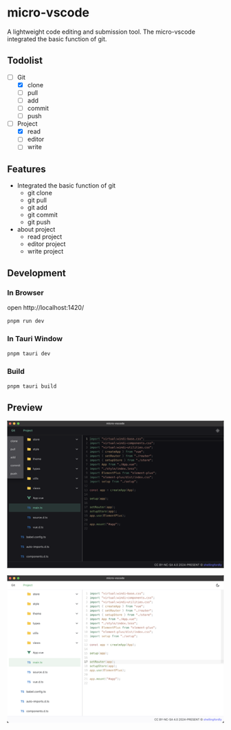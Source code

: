 # micro-vscode

A lightweight code editing and submission tool. The micro-vscode integrated the basic function of git.

## Todolist

- [ ] Git
  - [x] clone
  - [ ] pull
  - [ ] add
  - [ ] commit
  - [ ] push
- [ ] Project
  - [x] read
  - [ ] editor
  - [ ] write

## Features

- Integrated the basic function of git
  - git clone
  - git pull
  - git add
  - git commit
  - git push
- about project
  - read project
  - editor project
  - write project

## Development

### In Browser

open http://localhost:1420/

```bash
pnpm run dev
```

### In Tauri Window

```bash
pnpm tauri dev
```

### Build

```bash
pnpm tauri build
```

## Preview

![git](./public/git_dark.png)

![project](./public/project_light.png)
